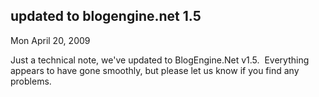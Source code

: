 
updated to blogengine.net 1.5
-----------------------------

Mon April 20, 2009

Just a technical note, we've updated to BlogEngine.Net v1.5.  Everything
appears to have gone smoothly, but please let us know if you find any
problems.
